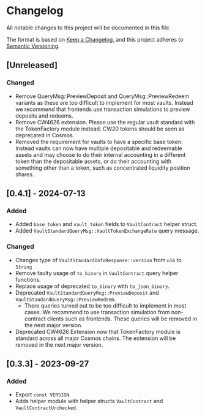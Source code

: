 # Changelog

All notable changes to this project will be documented in this file.

The format is based on [Keep a Changelog](https://keepachangelog.com/en/1.0.0/),
and this project adheres to [Semantic Versioning](https://semver.org/spec/v2.0.0.html).

## [Unreleased]

### Changed

- Remove QueryMsg::PreviewDeposit and QueryMsg::PreviewRedeem variants as these
    are too difficult to implement for most vaults. Instead we recommend that
    frontends use transaction simulations to preview deposits and redeems.
- Remove CW4626 extension. Please use the regular vault standard with the
    TokenFactory module instead. CW20 tokens should be seen as deprecated in Cosmos.
- Removed the requirement for vaults to have a specific base token. Instead vaults
    can now have multiple depositable and redeemable assets and may choose to
    do their internal accounting in a different token than the depositable assets,
    or do their accounting with something other than a token, such as concentrated
    liquidity position shares.

## [0.4.1] - 2024-07-13

### Added
- Added `base_token` and `vault_token` fields to `VaultContract` helper struct.
- Added `VaultStandardQueryMsg::VaultTokenExchangeRate` query message.

### Changed

- Changes type of `VaultStandardInfoResponse::version` from `u16` to `String`
- Remove faulty usage of `to_binary` in `VaultContract` query helper functions.
- Replace usage of deprecated `to_binary` with `to_json_binary`.
- Deprecated `VaultStandardQueryMsg::PreviewDeposit` and `VaultStandardQueryMsg::PreviewRedeem`.
    - There queries turned out to be too difficult to implement in most cases. We recommend to use transaction simulation from non-contract clients such as frontends. These queries will be removed in the next major version.
- Deprecated CW4626 Extension now that TokenFactory module is standard across all major Cosmos chains. The extension will be removed in the next major version.

## [0.3.3] - 2023-09-27

### Added

- Export `const VERSION`.
- Adds helper module with helper structs `VaultContract` and `VaultContractUnchecked`.
